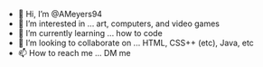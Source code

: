- 👋 Hi, I’m @AMeyers94
- 👀 I’m interested in ... art, computers, and video games
- 🌱 I’m currently learning ... how to code
- 💞️ I’m looking to collaborate on ... HTML, CSS++ (etc), Java, etc
- 📫 How to reach me ... DM me

<!---
AMeyers94/AMeyers94 is a ✨ special ✨ repository because its `README.md` (this file) appears on your GitHub profile.
You can click the Preview link to take a look at your changes.
--->
